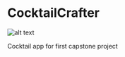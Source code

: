 # CocktailCrafter
![alt text](https://github.com/AFish622/CocktailCrafter/raw/gh-pages/Screenshots/shot1.png "Screenshot 1")

Cocktail app for first capstone project
